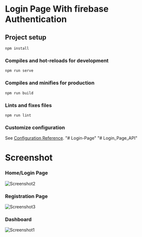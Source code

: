 # Login Page With firebase Authentication

## Project setup
```
npm install
```

### Compiles and hot-reloads for development
```
npm run serve
```

### Compiles and minifies for production
```
npm run build
```

### Lints and fixes files
```
npm run lint
```

### Customize configuration
See [Configuration Reference](https://cli.vuejs.org/config/).
"# Login-Page" 
"# Login_Page_API" 

# Screenshot 

### Home/Login Page
![Screenshot2](https://user-images.githubusercontent.com/69730742/193007104-8f92e306-5784-4767-8f5a-fb50f9d9bf6c.jpg)
### Registration Page
![Screenshot3](https://user-images.githubusercontent.com/69730742/193007185-d54efcf2-7a54-44bf-8ae0-9e5665039eef.jpg)
### Dashboard
![Screenshot1](https://user-images.githubusercontent.com/69730742/193007245-f7d31990-8df1-4b94-ae95-64f09385dada.jpg)
